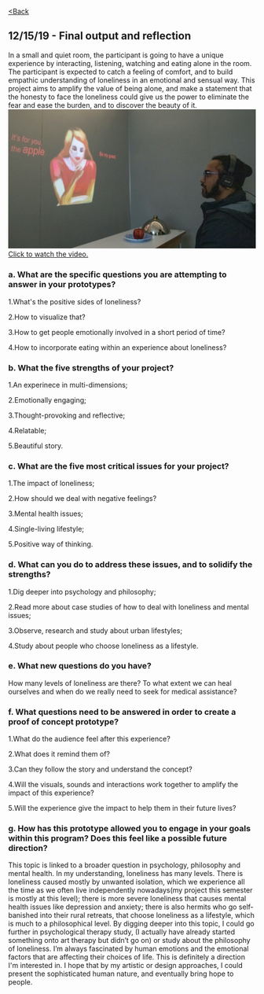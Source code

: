 [<Back](README.md)

## 12/15/19 - Final output and reflection
In a small and quiet room, the participant is going to have a unique experience by interacting, listening, watching and eating alone in the room. The participant is expected to catch a feeling of comfort, and to build empathic understanding of loneliness in an emotional and sensual way.
This project aims to amplify the value of being alone, and make a statement that the honesty to face the loneliness could give us the power to eliminate the fear and ease the burden, and to discover the beauty of it. 
[![img](img/cover.jpg)](https://drive.google.com/file/d/1TpxqsUNN6bfDdH4eK0ZAiXF9C-tzkTky/view?usp=sharing)
[Click to watch the video.](https://drive.google.com/file/d/1TpxqsUNN6bfDdH4eK0ZAiXF9C-tzkTky/view?usp=sharing)

### a. What are the specific questions you are attempting to answer in your prototypes?
1.What's the positive sides of loneliness?

2.How to visualize that?

3.How to get people emotionally involved in a short period of time?

4.How to incorporate eating within an experience about loneliness?

### b. What the five strengths of your project?
1.An experinece in multi-dimensions;

2.Emotionally engaging;

3.Thought-provoking and reflective;

4.Relatable;

5.Beautiful story.

### c. What are the five most critical issues for your project?
1.The impact of loneliness;

2.How should we deal with negative feelings?

3.Mental health issues;

4.Single-living lifestyle;

5.Positive way of thinking.

### d. What can you do to address these issues, and to solidify the strengths?
1.Dig deeper into psychology and philosophy;

2.Read more about case studies of how to deal with loneliness and mental issues;

3.Observe, research and study about urban lifestyles;

4.Study about people who choose loneliness as a lifestyle.

### e. What new questions do you have?
How many levels of loneliness are there? To what extent we can heal ourselves and when do we really need to seek for medical assistance?

### f. What questions need to be answered in order to create a proof of concept prototype?
1.What do the audience feel after this experience?

2.What does it remind them of?

3.Can they follow the story and understand the concept?

4.Will the visuals, sounds and interactions work together to amplify the impact of this experience? 

5.Will the experience give the impact to help them in their future lives?

### g. How has this prototype allowed you to engage in your goals within this program? Does this feel like a possible future direction?
This topic is linked to a broader question in psychology, philosophy and mental health. In my understanding, loneliness has many levels. There is loneliness caused mostly by unwanted isolation, which we experience all the time as we often live independently nowadays(my project this semester is mostly at this level); there is more severe loneliness that causes mental health issues like depression and anxiety; there is also hermits who go self-banished into their rural retreats, that choose loneliness as a lifestyle, which is much to a philosophical level. By digging deeper into this topic, I could go further in psychological therapy study, (I actually have already started something onto art therapy but didn’t go on) or study about the philosophy of loneliness. I’m always fascinated by human emotions and the emotional factors that are affecting their choices of life. This is definitely a direction I'm interested in. I hope that by my artistic or design approaches, I could present the sophisticated human nature, and eventually bring hope to people. 
